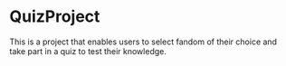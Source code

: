 # QuizProject
This is a project that enables users to select fandom of their choice and take part in a quiz to test their knowledge.
